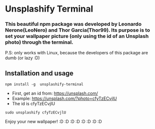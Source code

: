 # Unsplashify Terminal

### This beautiful npm package was developed by Leonardo Nerone(LeoNero) and Thor Garcia(Thor99). Its purpose is to set your wallpaper picture (only using the id of an Unsplash photo) through the terminal. 

P.S: only works with Linux, because the developers of this package are dumb (or lazy :D)

## Installation and usage
``` npm install -g  unsplashify-terminal ```

* First, get an id from: https://unsplash.com/
* Example: https://unsplash.com/?photo=cfyTzECvjlU
* The id is cfyTzECvjlU

```
sudo unsplashify cfyTzECvjlU
````

Enjoy your new wallpaper! :D :D :D :D :D :D :D :D
